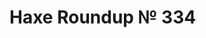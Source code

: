 [_template]: ../templates/roundup.html
[date]: / "2015-08-27 10:02:00"
[modified]: / "2015-08-27 10:02:00"
[published]: / "2015-08-27 10:02:00"
[“”]: a ""
# Haxe Roundup № 334